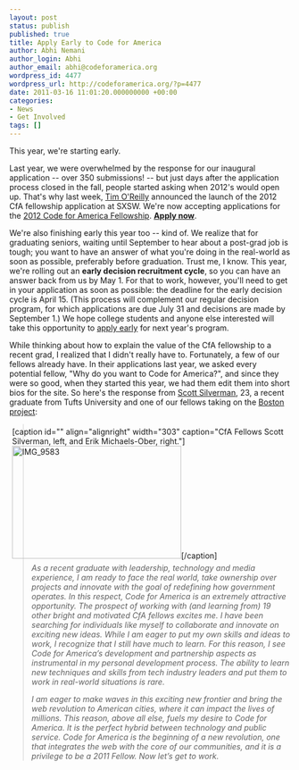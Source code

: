 ```yaml
---
layout: post
status: publish
published: true
title: Apply Early to Code for America
author: Abhi Nemani
author_login: Abhi
author_email: abhi@codeforamerica.org
wordpress_id: 4477
wordpress_url: http://codeforamerica.org/?p=4477
date: 2011-03-16 11:01:20.000000000 +00:00
categories:
- News
- Get Involved
tags: []
---
```

This year, we're starting early.

Last year, we were overwhelmed by the response for our inaugural application -- over 350 submissions! -- but just days after the application process closed in the fall, people started asking when 2012's would open up. That's why last week, <a href="http://blogs.forbes.com/davidewalt/2011/03/11/tim-oreilly-speaks-at-sxsw/">Tim O'Reilly</a> announced the launch of the 2012 CfA fellowship application at SXSW. We're now accepting applications for the <a href="http://codeforamerica.org/fellows">2012 Code for America Fellowship</a>. <a href="http://codeforamerica.org/fellows/apply"><strong>Apply now</strong></a>.

We're also finishing early this year too -- kind of. We realize that for graduating seniors, waiting until September to hear about a post-grad job is tough; you want to have an answer of what you're doing in the real-world as soon as possible, preferably before graduation. Trust me, I know. This year, we're rolling out an <strong>early decision recruitment cycle</strong>, so you can have an answer back from us by May 1. For that to work, however, you'll need to get in your application as soon as possible: the deadline for the early decision cycle is April 15.  (This process will complement our regular decision program, for which applications are due July 31 and decisions are made by September 1.) We hope college students and anyone else interested will take this opportunity to <a href="http://codeforamerica.org/fellows/apply">apply early</a> for next year's program.

While thinking about how to explain the value of the CfA fellowship to a recent grad, I realized that I didn't really have to. Fortunately, a few of our fellows already have. In their applications last year, we asked every potential fellow, "Why do you want to Code for America?", and since they were so good, when they started this year, we had them edit them into short bios for the site. So here's the response from <a href="http://codeforamerica.org/author/scott">Scott Silverman</a>, 23, a recent graduate from Tufts University and one of our fellows taking on the <a href="http://codeforamerica.org/boston">Boston project</a>:

<div style="float: right; padding: 5px; ">[caption id="" align="alignright" width="303" caption="CfA Fellows Scott Silverman, left, and Erik Michaels-Ober, right."]<a title="IMG_9583 by Ryan Resella, on Flickr" href="http://www.flickr.com/photos/lastminuteracer/5492706753/"><img src="http://farm6.static.flickr.com/5020/5492706753_fde12c0ab9.jpg" alt="IMG_9583" width="303" height="202" /></a>[/caption]</div>
<blockquote><em>As a recent graduate with leadership, technology and media experience, I am ready to face the real world, take ownership over projects and innovate with the goal of redefining how government operates. In this respect, Code for America is an extremely attractive opportunity. The prospect of working with (and learning from) 19 other bright and motivated CfA fellows excites me. I have been searching for individuals like myself to collaborate and innovate on exciting new ideas. While I am eager to put my own skills and ideas to work, I recognize that I still have much to learn. For this reason, I see Code for America’s development and partnership aspects as instrumental in my personal development process. The ability to learn new techniques and skills from tech industry leaders and put them to work in real-world situations is rare.

I am eager to make waves in this exciting new frontier and bring the web revolution to American cities, where it can impact the lives of millions. This reason, above all else, fuels my desire to Code for America. It is the perfect hybrid between technology and public service. Code for America is the beginning of a new revolution, one that integrates the web with the core of our communities‚ and it is a privilege to be a 2011 Fellow. Now let’s get to work.</em></blockquote>
